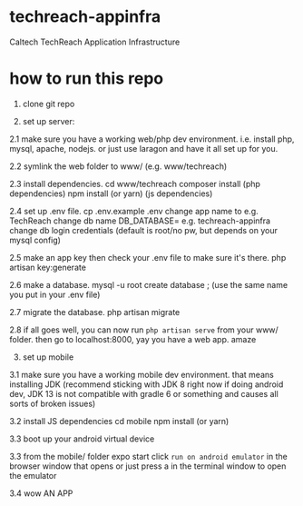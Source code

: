 # techreach-appinfra
 Caltech TechReach Application Infrastructure

# how to run this repo

1. clone git repo

2. set up server:

2.1 make sure you have a working web/php dev environment. i.e. install php, mysql, apache, nodejs. or just use laragon and have it all set up for you.

2.2 symlink the web folder to www/<project name> (e.g. www/techreach)

2.3 install dependencies. 
  cd www/techreach
  composer install  (php dependencies)
  npm install (or yarn) (js dependencies)

2.4 set up .env file.
  cp .env.example .env
  change app name to <your app name here> e.g. TechReach
  change db name DB_DATABASE=<your db name here> e.g. techreach-appinfra
  change db login credentials (default is root/no pw, but depends on your mysql config)

2.5 make an app key then check your .env file to make sure it's there.
  php artisan key:generate

2.6 make a database. 
  mysql -u root
  create database <your db name here>;  (use the same name you put in your .env file)

2.7 migrate the database.
  php artisan migrate

2.8 if all goes well, you can now run `php artisan serve` from your www/<project name> folder. then go to localhost:8000, yay you have a web app. amaze

3. set up mobile

3.1 make sure you have a working mobile dev environment. that means installing JDK (recommend sticking with JDK 8 right now if doing android dev, JDK 13 is not compatible with gradle 6 or something and causes all sorts of broken issues)

3.2 install JS dependencies
  cd mobile
  npm install (or yarn)

3.3 boot up your android virtual device

3.3 from the mobile/ folder
  expo start
  click `run on android emulator` in the browser window that opens or just press a in the terminal window to open the emulator

3.4 wow AN APP